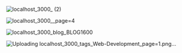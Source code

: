 ![localhost_3000_ (2)](https://github.com/JafirRehman/codehelp_practice_projects/assets/131444360/0c839885-6005-4e92-8b75-e03ebcaeecd4)













![localhost_3000__page=4](https://github.com/JafirRehman/codehelp_practice_projects/assets/131444360/12a66667-c02e-419e-bae5-79b4504527f5)





































![localhost_3000_blog_BLOG1600](https://github.com/JafirRehman/codehelp_practice_projects/assets/131444360/492194c3-05be-4b72-8015-2b13ffaf85a5)


![Uploading localhost_3000_tags_Web-Development_page=1.png…]()
